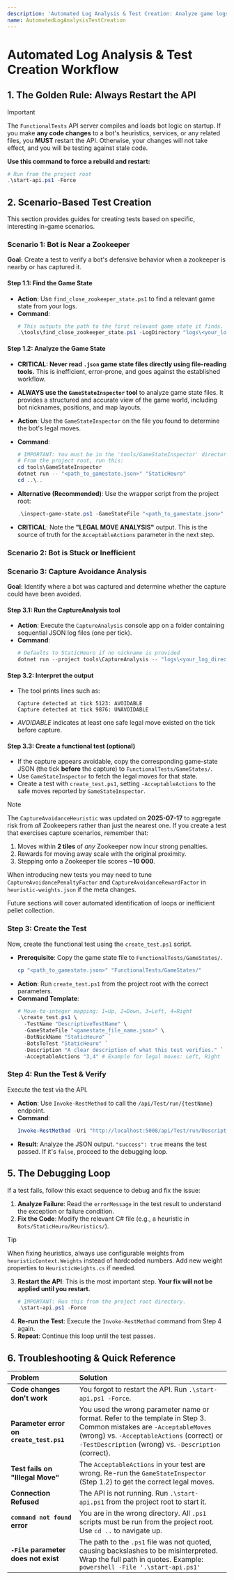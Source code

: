 ```yaml
---
description: 'Automated Log Analysis & Test Creation: Analyze game logs, create, and run functional tests via API to iteratively improve bot heuristics.'
name: AutomatedLogAnalysisTestCreation
---
```


# Automated Log Analysis & Test Creation Workflow

## 1. The Golden Rule: Always Restart the API

> [!IMPORTANT]
> The `FunctionalTests` API server compiles and loads bot logic on startup. If you make **any code changes** to a bot's heuristics, services, or any related files, you **MUST** restart the API. Otherwise, your changes will not take effect, and you will be testing against stale code.

**Use this command to force a rebuild and restart:**
```powershell
# Run from the project root
.\start-api.ps1 -Force
```

## 2. Scenario-Based Test Creation

This section provides guides for creating tests based on specific, interesting in-game scenarios.

### Scenario 1: Bot is Near a Zookeeper

**Goal**: Create a test to verify a bot's defensive behavior when a zookeeper is nearby or has captured it.

#### Step 1.1: Find the Game State

- **Action**: Use `find_close_zookeeper_state.ps1` to find a relevant game state from your logs.
- **Command**:
  ```powershell
  # This outputs the path to the first relevant game state it finds.
  .\tools\find_close_zookeeper_state.ps1 -LogDirectory "logs\<your_log_directory>" -BotNickname "StaticHeuro"
  ```

#### Step 1.2: Analyze the Game State

- **CRITICAL: Never read `.json` game state files directly using file-reading tools.** This is inefficient, error-prone, and goes against the established workflow.
- **ALWAYS use the `GameStateInspector` tool** to analyze game state files. It provides a structured and accurate view of the game world, including bot nicknames, positions, and map layouts.

- **Action**: Use the `GameStateInspector` on the file you found to determine the bot's legal moves.
- **Command**:
  ```powershell
  # IMPORTANT: You must be in the 'tools/GameStateInspector' directory to run this command.
  # From the project root, run this:
  cd tools\GameStateInspector
  dotnet run -- "<path_to_gamestate.json>" "StaticHeuro"
  cd ..\..
  ```
- **Alternative (Recommended)**: Use the wrapper script from the project root:
  ```powershell
  .\inspect-game-state.ps1 -GameStateFile "<path_to_gamestate.json>" -BotNickname "StaticHeuro"
  ```
- **CRITICAL**: Note the **"LEGAL MOVE ANALYSIS"** output. This is the source of truth for the `AcceptableActions` parameter in the next step.

### Scenario 2: Bot is Stuck or Inefficient

### Scenario 3: Capture Avoidance Analysis

**Goal**: Identify where a bot was captured and determine whether the capture could have been avoided.

#### Step 3.1: Run the CaptureAnalysis tool

- **Action**: Execute the `CaptureAnalysis` console app on a folder containing sequential JSON log files (one per tick).
- **Command**:
  ```powershell
  # Defaults to StaticHeuro if no nickname is provided
  dotnet run --project tools\CaptureAnalysis -- "logs\<your_log_directory>" "StaticHeuro"
  ```

#### Step 3.2: Interpret the output

- The tool prints lines such as:
  ```
  Capture detected at tick 5123: AVOIDABLE
  Capture detected at tick 9876: UNAVOIDABLE
  ```
- *AVOIDABLE* indicates at least one safe legal move existed on the tick before capture.

#### Step 3.3: Create a functional test (optional)

- If the capture appears avoidable, copy the corresponding game-state JSON (the tick **before** the capture) to `FunctionalTests/GameStates/`.
- Use `GameStateInspector` to fetch the legal moves for that state.
- Create a test with `create_test.ps1`, setting `-AcceptableActions` to the safe moves reported by `GameStateInspector`.


> [!NOTE]
> The `CaptureAvoidanceHeuristic` was updated on **2025-07-17** to aggregate risk from *all* Zookeepers rather than just the nearest one. If you create a test that exercises capture scenarios, remember that:
> 1. Moves within **2 tiles** of *any* Zookeeper now incur strong penalties.
> 2. Rewards for moving away scale with the original proximity.
> 3. Stepping onto a Zookeeper tile scores **−10 000**.
>
> When introducing new tests you may need to tune `CaptureAvoidancePenaltyFactor` and `CaptureAvoidanceRewardFactor` in `heuristic-weights.json` if the meta changes.
>
> Future sections will cover automated identification of loops or inefficient pellet collection.


### Step 3: Create the Test

Now, create the functional test using the `create_test.ps1` script.

- **Prerequisite**: Copy the game state file to `FunctionalTests/GameStates/`.
  ```powershell
  cp "<path_to_gamestate.json>" "FunctionalTests/GameStates/"
  ```
- **Action**: Run `create_test.ps1` from the project root with the correct parameters.
- **Command Template**:
  ```powershell
  # Move-to-integer mapping: 1=Up, 2=Down, 3=Left, 4=Right
  .\create_test.ps1 \
    -TestName "DescriptiveTestName" \
    -GameStateFile "<gamestate_file_name.json>" \
    -BotNickName "StaticHeuro" `
    -BotsToTest "StaticHeuro" `
    -Description "A clear description of what this test verifies." `
    -AcceptableActions "3,4" # Example for legal moves: Left, Right
  ```

### Step 4: Run the Test & Verify

Execute the test via the API.

- **Action**: Use `Invoke-RestMethod` to call the `/api/Test/run/{testName}` endpoint.
- **Command**:
  ```powershell
  Invoke-RestMethod -Uri "http://localhost:5008/api/Test/run/DescriptiveTestName" -Method POST | ConvertTo-Json -Depth 5
  ```
- **Result**: Analyze the JSON output. `"success": true` means the test passed. If it's `false`, proceed to the debugging loop.

## 5. The Debugging Loop

If a test fails, follow this exact sequence to debug and fix the issue:

1.  **Analyze Failure**: Read the `errorMessage` in the test result to understand the exception or failure condition.
2.  **Fix the Code**: Modify the relevant C# file (e.g., a heuristic in `Bots/StaticHeuro/Heuristics/`).
> [!TIP]
> When fixing heuristics, always use configurable weights from `heuristicContext.Weights` instead of hardcoded numbers. Add new weight properties to `HeuristicWeights.cs` if needed.
3.  **Restart the API**: This is the most important step. **Your fix will not be applied until you restart.**
    ```powershell
    # IMPORTANT: Run this from the project root directory.
    .\start-api.ps1 -Force
    ```
4.  **Re-run the Test**: Execute the `Invoke-RestMethod` command from Step 4 again.
5.  **Repeat**: Continue this loop until the test passes.

## 6. Troubleshooting & Quick Reference

| Problem | Solution |
| :--- | :--- |
| **Code changes don't work** | You forgot to restart the API. Run `.\start-api.ps1 -Force`. |
| **Parameter error on `create_test.ps1`** | You used the wrong parameter name or format. Refer to the template in Step 3. Common mistakes are `-AcceptableMoves` (wrong) vs. `-AcceptableActions` (correct) or `-TestDescription` (wrong) vs. `-Description` (correct). |
| **Test fails on "Illegal Move"** | The `AcceptableActions` in your test are wrong. Re-run the `GameStateInspector` (Step 1.2) to get the correct legal moves. |
| **Connection Refused** | The API is not running. Run `.\start-api.ps1` from the project root to start it. |
| **`command not found` error** | You are in the wrong directory. All `.ps1` scripts must be run from the project root. Use `cd ..` to navigate up. |
| **`-File` parameter does not exist** | The path to the `.ps1` file was not quoted, causing backslashes to be misinterpreted. Wrap the full path in quotes. Example: `powershell -File '.\start-api.ps1'` |
